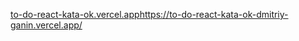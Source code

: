 [to-do-react-kata-ok.vercel.app](https://to-do-react-kata-ok-dmitriy-ganin.vercel.app/)https://to-do-react-kata-ok-dmitriy-ganin.vercel.app/

